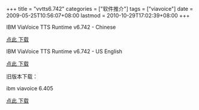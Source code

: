 +++
title = "vvtts6.742"
categories = ["软件推介"]
tags = ["viavoice"]
date = 2009-05-25T10:56:07+08:00
lastmod = 2010-10-29T17:02:39+08:00
+++



IBM ViaVoice TTS Runtime v6.742 -  Chinese

[点此 下载](http://down.mangren.org/files/soft/viavoice_cn.exe)

IBM ViaVoice TTS Runtime v6.742 -  US English

[点此 下载](http://down.mangren.org/files/soft/viavoice_us.exe)

旧版本下载：

ibm viavoice 6.405

[点此 下载](https://www.qt06.com/attachment/vvtts6.405.exe)